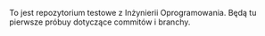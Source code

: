 To jest repozytorium testowe z Inżynierii Oprogramowania.
Będą tu pierwsze próbuy dotyczące commitów i branchy.
